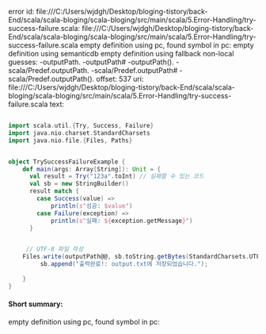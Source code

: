 error id: file:///C:/Users/wjdgh/Desktop/bloging-tistory/back-End/scala/scala-bloging/scala-bloging/src/main/scala/5.Error-Handling/try-success-failure.scala:
file:///C:/Users/wjdgh/Desktop/bloging-tistory/back-End/scala/scala-bloging/scala-bloging/src/main/scala/5.Error-Handling/try-success-failure.scala
empty definition using pc, found symbol in pc: 
empty definition using semanticdb
empty definition using fallback
non-local guesses:
	 -outputPath.
	 -outputPath#
	 -outputPath().
	 -scala/Predef.outputPath.
	 -scala/Predef.outputPath#
	 -scala/Predef.outputPath().
offset: 537
uri: file:///C:/Users/wjdgh/Desktop/bloging-tistory/back-End/scala/scala-bloging/scala-bloging/src/main/scala/5.Error-Handling/try-success-failure.scala
text:
```scala

import scala.util.{Try, Success, Failure}
import java.nio.charset.StandardCharsets
import java.nio.file.{Files, Paths}


object TrySuccessFailureExample {
    def main(args: Array[String]): Unit = {
      val result = Try("123a".toInt) // 실패할 수 있는 코드
      val sb = new StringBuilder()
      result match {
        case Success(value) =>
            println(s"성공: $value")
        case Failure(exception) => 
            println(s"실패: ${exception.getMessage}")
      }


     // UTF-8 파일 작성
    Files.write(outputPath@@, sb.toString.getBytes(StandardCharsets.UTF_8));
         sb.append("출력완료!: output.txt에 저장되었습니다.");
    
    }
}
```


#### Short summary: 

empty definition using pc, found symbol in pc: 